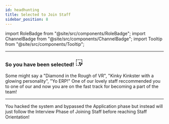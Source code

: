 ```yaml
---
id: headhunting
title: Selected to Join Staff
sidebar_position: 8
---
```


import RoleBadge from "@site/src/components/RoleBadge";
import ChannelBadge from "@site/src/components/ChannelBadge";
import Tooltip from "@site/src/components/Tooltip";

---

<h3> So you have been selected! <svg xmlns="http://www.w3.org/2000/svg" width="24" height="24" viewBox="0 0 24 24" fill="none" stroke="currentColor" stroke-width="2" stroke-linecap="round" stroke-linejoin="round" class="lucide lucide-square-dashed-mouse-pointer-icon lucide-square-dashed-mouse-pointer"><path d="M12.034 12.681a.498.498 0 0 1 .647-.647l9 3.5a.5.5 0 0 1-.033.943l-3.444 1.068a1 1 0 0 0-.66.66l-1.067 3.443a.5.5 0 0 1-.943.033z"/><path d="M5 3a2 2 0 0 0-2 2"/><path d="M19 3a2 2 0 0 1 2 2"/><path d="M5 21a2 2 0 0 1-2-2"/><path d="M9 3h1"/><path d="M9 21h2"/><path d="M14 3h1"/><path d="M3 9v1"/><path d="M21 9v2"/><path d="M3 14v1"/></svg> </h3>

Some might say a "Diamond in the Rough of VR", "Kinky Kinkster with a glowing personality", "Yo ERP!"
One of our lovely staff reccommended you to one of our <RoleBadge role="Committee Members"  color="#db1cb8" /> and now you are on the fast track for becoming a part of the team!

---

You hacked the system and bypassed the Application phase but instead will just follow the Interview Phase of Joining Staff before reaching Staff Orientation! 
